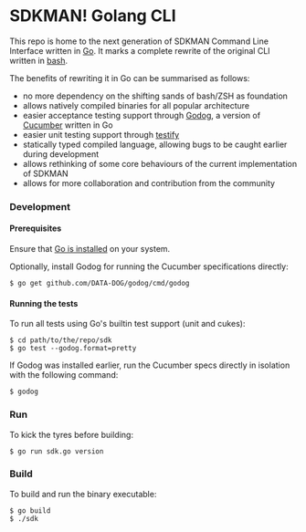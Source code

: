 # SDKMAN! Golang CLI

This repo is home to the next generation of SDKMAN Command Line Interface written in [Go](https://golang.org/). It marks a complete rewrite of the original CLI written in [bash](https://www.gnu.org/software/bash/).

The benefits of rewriting it in Go can be summarised as follows:
* no more dependency on the shifting sands of bash/ZSH as foundation
* allows natively compiled binaries for all popular architecture
* easier acceptance testing support through [Godog](https://github.com/DATA-DOG/godog), a version of [Cucumber](https://cucumber.io/) written in Go
* easier unit testing support through [testify](https://github.com/stretchr/testify)
* statically typed compiled language, allowing bugs to be caught earlier during development
* allows rethinking of some core behaviours of the current implementation of SDKMAN
* allows for more collaboration and contribution from the community

### Development

#### Prerequisites

Ensure that [Go is installed](https://golang.org/doc/install) on your system.

Optionally, install Godog for running the Cucumber specifications directly:

    $ go get github.com/DATA-DOG/godog/cmd/godog

#### Running the tests

To run all tests using Go's builtin test support (unit and cukes):

    $ cd path/to/the/repo/sdk
    $ go test --godog.format=pretty

If Godog was installed earlier, run the Cucumber specs directly in isolation with the following command:

    $ godog

### Run

To kick the tyres before building:

    $ go run sdk.go version

### Build

To build and run the binary executable:

    $ go build
    $ ./sdk
